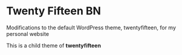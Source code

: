 # Twenty Fifteen BN

Modifications to the default WordPress theme, twentyfifteen, for my personal website

This is a child theme of **twentyfifteen**
